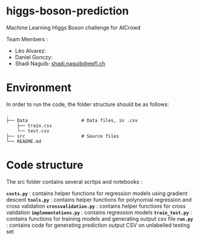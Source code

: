 # higgs-boson-prediction
Machine Learning HIggs Boson challenge for AICrowd

Team Members : 
* Léo Alvarez: 
* Daniel Gonczy: 
* Shadi Naguib: shadi.naguib@epfl.ch

# Environment
In order to run the code, the folder structure should be as follows: 

    .
    ├── Data                    # Data files, in .csv
        ├── train.csv
        └── test.csv
    ├── src                     # Source files
    └── README.md


# Code structure
The src folder contains several scritps and notebooks : 

**`costs.py`** : contains helper functions for regression models using gradient descent
**`tools.py`** : contains helper functions for polynomial regression and cross validation
**`crossvalidation.py`** : contains helper functions for cross validation
**`implementations.py`** : contains regression models 
**`train_test.py`** : contains functions for training models and generating output csv file
**`run.py`** : contains code for generating prediction output CSV on unlabelled testing set 
